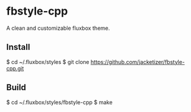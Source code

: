 # fbstyle-cpp
A clean and customizable fluxbox theme.

Install
-------

$ cd ~/.fluxbox/styles
$ git clone https://github.com/jacketizer/fbstyle-cpp.git

Build
-----

$ cd ~/.fluxbox/styles/fbstyle-cpp
$ make
